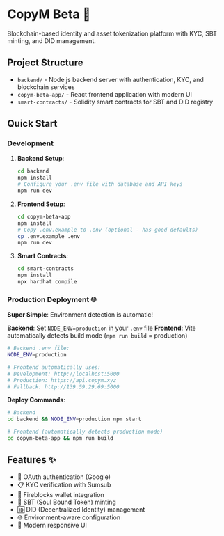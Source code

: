 # CopyM Beta 🚀

Blockchain-based identity and asset tokenization platform with KYC, SBT minting, and DID management.

## Project Structure
- `backend/` - Node.js backend server with authentication, KYC, and blockchain services
- `copym-beta-app/` - React frontend application with modern UI
- `smart-contracts/` - Solidity smart contracts for SBT and DID registry

## Quick Start

### Development
1. **Backend Setup**:
   ```bash
   cd backend
   npm install
   # Configure your .env file with database and API keys
   npm run dev
   ```

2. **Frontend Setup**:
   ```bash
   cd copym-beta-app
   npm install
   # Copy .env.example to .env (optional - has good defaults)
   cp .env.example .env
   npm run dev
   ```

3. **Smart Contracts**:
   ```bash
   cd smart-contracts
   npm install
   npx hardhat compile
   ```

### Production Deployment 🌐
**Super Simple**: Environment detection is automatic!

**Backend**: Set `NODE_ENV=production` in your `.env` file
**Frontend**: Vite automatically detects build mode (`npm run build` = production)

```bash
# Backend .env file:
NODE_ENV=production

# Frontend automatically uses:
# Development: http://localhost:5000
# Production: https://api.copym.xyz
# Fallback: http://139.59.29.69:5000
```

**Deploy Commands**:
```bash
# Backend
cd backend && NODE_ENV=production npm start

# Frontend (automatically detects production mode)
cd copym-beta-app && npm run build
```

## Features ✨
- 🔐 OAuth authentication (Google)
- 📋 KYC verification with Sumsub
- 🏦 Fireblocks wallet integration
- 🎫 SBT (Soul Bound Token) minting
- 🆔 DID (Decentralized Identity) management
- 🌐 Environment-aware configuration
- 📱 Modern responsive UI
